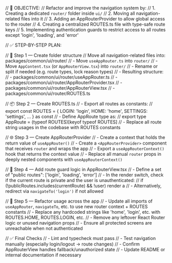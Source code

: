 // 🧭 OBJECTIVE:
// Refactor and improve the navigation system by:
// 1. Creating a dedicated `router/` folder inside `ui/`
// 2. Moving all navigation-related files into it
// 3. Adding an AppRouterProvider to allow global access to the router
// 4. Creating a centralized ROUTES.ts file with type-safe route keys
// 5. Implementing authentication guards to restrict access to all routes except 'login', 'loading', and 'error'

// ✅ STEP-BY-STEP PLAN:

// 📁 Step 1 — Create folder structure
// Move all navigation-related files into: packages/common/ui/router/
// - Move `useAppRouter.ts` into `router/`
// - Move `AppContent.tsx` (or `AppRouterView.tsx`) into `router/`
// - Rename or split if needed (e.g. route types, lock reason types)
// - Resulting structure:
//   - packages/common/ui/router/useAppRouter.ts
//   - packages/common/ui/router/AppRouterProvider.tsx
//   - packages/common/ui/router/AppRouterView.tsx
//   - packages/common/ui/router/ROUTES.ts

// 📦 Step 2 — Create ROUTES.ts
// - Export all routes as constants:
//   export const ROUTES = { LOGIN: 'login', HOME: 'home', SETTINGS: 'settings', ... } as const
// - Define AppRoute type as:
//   export type AppRoute = (typeof ROUTES)[keyof typeof ROUTES]
// - Replace all route string usages in the codebase with ROUTES constants

// 🌐 Step 3 — Create AppRouterProvider
// - Create a context that holds the return value of `useAppRouter()`
// - Create a `<AppRouterProvider>` component that receives `router` and wraps the app
// - Export a `useAppRouterContext()` hook that returns the context value
// - Replace all manual `router` props in deeply nested components with `useAppRouterContext()`

// 🔐 Step 4 — Add route guard logic in AppRouterView.tsx
// - Define a set of "public routes": ['login', 'loading', 'error']
// - In the render switch, check if the current route is private and the user is unauthenticated:
//   if (!publicRoutes.includes(currentRoute) && !user) render a <LoginPage />
// - Alternatively, redirect via `navigateTo('login')` if not allowed

// 🧪 Step 5 — Refactor usage across the app
// - Update all imports of `useAppRouter`, `navigateTo`, etc. to use new router context + ROUTES constants
// - Replace any hardcoded strings like 'home', 'login', etc. with ROUTES.HOME, ROUTES.LOGIN, etc.
// - Remove any leftover React Router logic or unused navigation props
// - Ensure all protected screens are unreachable when not authenticated

// ✅ Final Checks
// - Lint and typecheck must pass
// - Test navigation manually (especially login/logout → route changes)
// - Confirm AppRouterView handles fallback/unauthorized state
// - Update README or internal documentation if necessary
